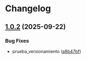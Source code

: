 # Changelog

## [1.0.2](https://github.com/KarlaVirtual/pipeline_devops_Karla/compare/v1.0.1...v1.0.2) (2025-09-22)


### Bug Fixes

* prueba_versionamiento ([a8b47bf](https://github.com/KarlaVirtual/pipeline_devops_Karla/commit/a8b47bf249126fb4f026a75b80244fefcbf3de6b))
